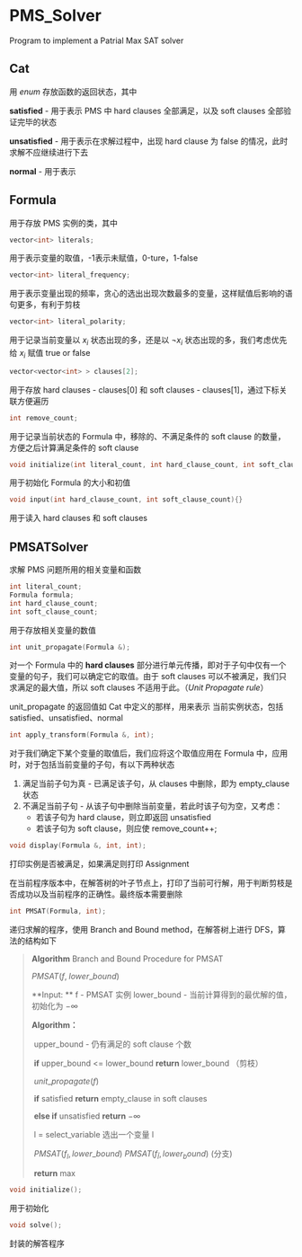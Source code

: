 # PMS_Solver

Program to implement a Patrial Max SAT solver

## Cat

用 $enum$ 存放函数的返回状态，其中

**satisfied**  - 用于表示 PMS 中 hard clauses 全部满足，以及 soft clauses 全部验证完毕的状态

**unsatisfied** - 用于表示在求解过程中，出现 hard clause 为 false 的情况，此时求解不应继续进行下去

**normal** - 用于表示

## Formula

用于存放 PMS 实例的类，其中

```C++
vector<int> literals;
```

用于表示变量的取值，-1表示未赋值，0-ture，1-false

```C++
vector<int> literal_frequency; 
```

用于表示变量出现的频率，贪心的选出出现次数最多的变量，这样赋值后影响的语句更多，有利于剪枝

```C++
vector<int> literal_polarity;
```

用于记录当前变量以 $x_i$ 状态出现的多，还是以 $\neg x_i$ 状态出现的多，我们考虑优先给 $x_i$ 赋值 true or false

```C++
vector<vector<int> > clauses[2];
```

用于存放 hard clauses - clauses[0] 和 soft clauses - clauses[1]，通过下标关联方便遍历

```C++
int remove_count;
```

用于记录当前状态的 Formula 中，移除的、不满足条件的 soft clause 的数量，方便之后计算满足条件的 soft clause

```C++
void initialize(int literal_count, int hard_clause_count, int soft_clause_count{}
```

用于初始化 Formula 的大小和初值

```C++
void input(int hard_clause_count, int soft_clause_count){}
```

用于读入 hard clauses 和 soft clauses

## PMSATSolver

求解 PMS 问题所用的相关变量和函数

```C++
int literal_count;
Formula formula;
int hard_clause_count;
int soft_clause_count;
```

用于存放相关变量的数值

```C++
int unit_propagate(Formula &);
```

对一个 Formula 中的 **hard clauses** 部分进行单元传播，即对于子句中仅有一个变量的句子，我们可以确定它的取值。由于 soft clauses 可以不被满足，我们只求满足的最大值，所以 soft clauses 不适用于此。（$Unit\;Propagate\;rule$）

unit_propagate 的返回值如 Cat 中定义的那样，用来表示 当前实例状态，包括 satisfied、unsatisfied、normal

```C++
int apply_transform(Formula &, int);
```

对于我们确定下某个变量的取值后，我们应将这个取值应用在 Formula 中，应用时，对于包括当前变量的子句，有以下两种状态

1. 满足当前子句为真 - 已满足该子句，从 clauses 中删除，即为 empty_clause 状态
2. 不满足当前子句 - 从该子句中删除当前变量，若此时该子句为空，又考虑：
   - 若该子句为 hard clause，则立即返回 unsatisfied
   - 若该子句为 soft clause，则应使 remove_count++;

```C++
void display(Formula &, int, int);
```

打印实例是否被满足，如果满足则打印 Assignment

在当前程序版本中，在解答树的叶子节点上，打印了当前可行解，用于判断剪枝是否成功以及当前程序的正确性。最终版本需要删除


```C++
int PMSAT(Formula, int);
```

递归求解的程序，使用 Branch and Bound method，在解答树上进行 DFS，算法的结构如下

> **Algorithm** Branch and Bound Procedure for PMSAT
>
> $PMSAT(f,\; lower\_bound)$
>
> **Input: ** f - PMSAT 实例
> 			 lower_bound - 当前计算得到的最优解的值，初始化为 $-\infty$ 
>
> **Algorithm：**
>
> ​	upper_bound - 仍有满足的 soft clause 个数
>
> ​	**if**  upper_bound <= lower_bound **return** lower_bound （剪枝）
>
> ​	$unit\_propagate(f)$
>
> ​	**if**  satisfied  **return**  empty_clause in soft clauses 
>
> ​	**else if** unsatisfied **return** $- \infty$ 
>
> ​	l = select_variable  选出一个变量 l
>
> ​	$PMSAT(f_l,lower\_bound)$   $PMSAT(f_{\bar{l}}, lower_bound)$   (分支)
>
> ​	**return** $\max$ 

```C++
void initialize();
```

用于初始化

```C++
void solve();
```

封装的解答程序
